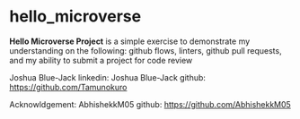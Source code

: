 # hello_microverse
**Hello Microverse Project** is a simple exercise to demonstrate my understanding on the following:
github flows, 
linters, 
github pull requests,
and my ability to submit a project for code review

Joshua Blue-Jack
linkedin: Joshua Blue-Jack
github: https://github.com/Tamunokuro

Acknowldgement: 
AbhishekkM05
github: https://github.com/AbhishekkM05
